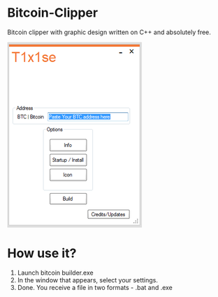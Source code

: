 # Bitcoin-Clipper
Bitcoin clipper with graphic design written on C++ and absolutely free.

![Image alt](https://github.com/T1x1se/Bitcoin-Clipper/blob/main/BitcoinClipper.png)

# How use it?
1. Launch bitcoin builder.exe 
2. In the window that appears, select your settings.
3. Done. You receive a file in two formats - .bat and .exe
